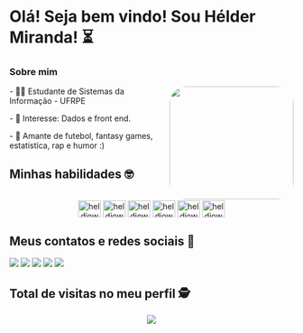 # Olá! Seja bem vindo! Sou Hélder Miranda! ⏳
 
 
 ### Sobre mim
<div style="display: inline_block"  >
  <img align="right" width="220" height="200" style="border-radius:30px;" src="https://media.tenor.com/Ojl7Cdv6yB0AAAAC/rainbow-spongebob.giff" />
  <p> - 👨‍🎓 Estudante de Sistemas da Informação - UFRPE </p>
  <p> - 🎯 Interesse: Dados e front end. </p>
  <p> - 🦊 Amante de futebol, fantasy games, estatistíca, rap e humor :) </p>
</div>

  ## Minhas habilidades 🤓
 <div style="display: inline_block" align="center"><br>
  <img align="center" alt="heldjow-HTML" height="30" width="40" src="https://cdn.jsdelivr.net/gh/devicons/devicon/icons/html5/html5-original.svg">
  <img align="center" alt="heldjow-CSS" height="30" width="40" src="https://cdn.jsdelivr.net/gh/devicons/devicon/icons/css3/css3-original.svg">
  <img align="center" alt="heldjow-Js" height="30" width="40" src="https://cdn.jsdelivr.net/gh/devicons/devicon/icons/javascript/javascript-original.svg">
  <img align="center" alt="heldjow-MySQL" height="30" width="40" src="https://cdn.jsdelivr.net/gh/devicons/devicon@latest/icons/mysql/mysql-original.svg">
  <img align="center" alt="heldjow-Python" height="30" width="40" src="https://cdn.jsdelivr.net/gh/devicons/devicon@latest/icons/python/python-original.svg">
  <img align="center" alt="heldjow-Streamlit" height="30" width="40" src="https://cdn.jsdelivr.net/gh/devicons/devicon@latest/icons/streamlit/streamlit-original-wordmark.svg">
          
</div>

 
  ## Meus contatos e redes sociais 📳
 <div>
  <a href="[https://www.youtube.com/channel/UCbjFZ11JtFweB2I0l017hCA](https://www.youtube.com/@HELDERMIRANDA-r1t)" target="_blank"><img src="https://img.shields.io/badge/YouTube-FF0000?style=for-the-badge&logo=youtube&logoColor=white" target="_blank"></a>
  <a href="https://www.instagram.com/heldjow/" target="_blank"><img src="https://img.shields.io/badge/-Instagram-%23E4405F?style=for-the-badge&logo=instagram&logoColor=white" target="_blank"></a>
 	<a href="https://www.twitch.tv/heldjow" target="_blank"><img src="https://img.shields.io/badge/Twitch-9146FF?style=for-the-badge&logo=twitch&logoColor=white" target="_blank"></a>
   <a href = "https://mail.google.com/mail/u/0/x/1b69fk6md45m3-/"><img src="https://img.shields.io/badge/Gmail-D14836?style=for-the-badge&logo=gmail&logoColor=white" target="_blank"></a>
  <a href="https://www.linkedin.com/in/h%C3%A9lder-miranda-1385a6170/" target="_blank"><img src="https://img.shields.io/badge/-LinkedIn-%230077B5?style=for-the-badge&logo=linkedin&logoColor=white" target="_blank"></a>
 </div>

 ## Total de visitas no meu perfil :detective:
 <div>
  <p align="center"> 
   <img alingn="center" src="https://profile-counter.glitch.me/heldjow/count.svg" />
  </p>
 </div>


